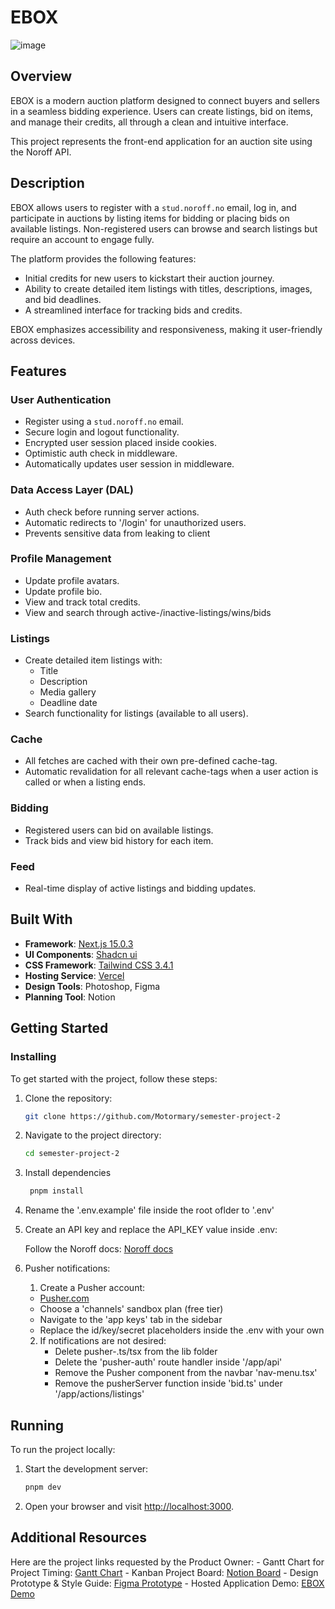 # EBOX
![image](https://github.com/user-attachments/assets/96338151-cd5a-4b68-a586-8a806b243d0f)

## Overview
EBOX is a modern auction platform designed to connect buyers and sellers in a seamless bidding experience. Users can create listings, bid on items, and manage their credits, all through a clean and intuitive interface.  

This project represents the front-end application for an auction site using the Noroff API.

## Description
EBOX allows users to register with a `stud.noroff.no` email, log in, and participate in auctions by listing items for bidding or placing bids on available listings. Non-registered users can browse and search listings but require an account to engage fully.  

The platform provides the following features:
- Initial credits for new users to kickstart their auction journey.
- Ability to create detailed item listings with titles, descriptions, images, and bid deadlines.
- A streamlined interface for tracking bids and credits.

EBOX emphasizes accessibility and responsiveness, making it user-friendly across devices.

## Features
### User Authentication
- Register using a `stud.noroff.no` email.
- Secure login and logout functionality.
- Encrypted user session placed inside cookies.
- Optimistic auth check in middleware.
- Automatically updates user session in middleware.

### Data Access Layer (DAL)
- Auth check before running server actions.
- Automatic redirects to '/login' for unauthorized users.
- Prevents sensitive data from leaking to client

### Profile Management
- Update profile avatars.
- Update profile bio.
- View and track total credits.
- View and search through active-/inactive-listings/wins/bids

### Listings
- Create detailed item listings with:
  - Title
  - Description
  - Media gallery
  - Deadline date
- Search functionality for listings (available to all users).

### Cache
- All fetches are cached with their own pre-defined cache-tag.
- Automatic revalidation for all relevant cache-tags when a user action is called or when a listing ends.

### Bidding
- Registered users can bid on available listings.
- Track bids and view bid history for each item.

### Feed
- Real-time display of active listings and bidding updates.

## Built With
- **Framework**: [Next.js 15.0.3](https://nextjs.org/)
- **UI Components**: [Shadcn ui](https://ui.shadcn.com/)
- **CSS Framework**: [Tailwind CSS 3.4.1](https://tailwindcss.com/)
- **Hosting Service**: [Vercel](https://vercel.com/)
- **Design Tools**: Photoshop, Figma
- **Planning Tool**: Notion

## Getting Started
### Installing
To get started with the project, follow these steps:

1. Clone the repository:

   ```bash
   git clone https://github.com/Motormary/semester-project-2
   ```

2. Navigate to the project directory:

   ```bash
   cd semester-project-2
   ```

3. Install dependencies

   ```bash
    pnpm install
   ```

4. Rename the '.env.example' file inside the root oflder to '.env'

5. Create an API key and replace the API_KEY value inside .env:

    Follow the Noroff docs: [Noroff docs](https://docs.noroff.dev/docs/v2/auth/api-key)

6. Pusher notifications:
    1. Create a Pusher account:
    - [Pusher.com](https://pusher.com/)
    - Choose a 'channels' sandbox plan (free tier)
    - Navigate to the 'app keys' tab in the sidebar
    - Replace the id/key/secret placeholders inside the .env with your own

    2. If notifications are not desired:
       - Delete pusher-.ts/tsx from the lib folder
       - Delete the 'pusher-auth' route handler inside '/app/api'
       - Remove the Pusher component from the navbar 'nav-menu.tsx'
       - Remove the pusherServer function inside 'bid.ts' under '/app/actions/listings'

## Running
To run the project locally:
1. Start the development server:
    ```bash
    pnpm dev
    ```

2. Open your browser and visit [http://localhost:3000](http://localhost:3000).

## Additional Resources

Here are the project links requested by the Product Owner:
    - Gantt Chart for Project Timing: [Gantt Chart](https://spectacular-globe-df5.notion.site/13d43f36b82a8086ba25ea5d04d814d6?v=13d43f36b82a81bc8909000c5e2cc8cd)
    - Kanban Project Board: [Notion Board](https://spectacular-globe-df5.notion.site/13d43f36b82a8086ba25ea5d04d814d6?v=13d43f36b82a818daa3d000c9c2410f6)
    - Design Prototype & Style Guide: [Figma Prototype]()
    - Hosted Application Demo: [EBOX Demo](https://semester-project-2-one.vercel.app/)
